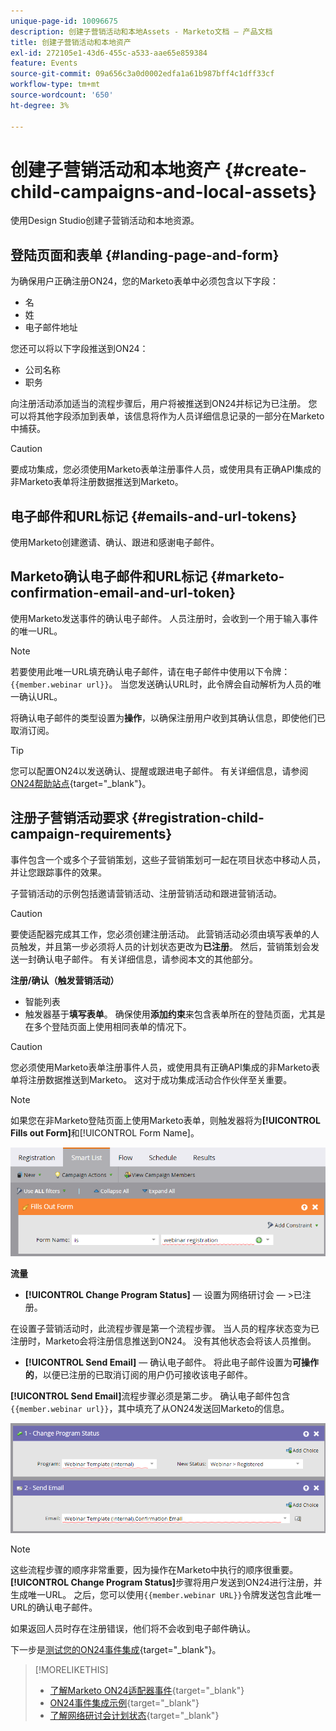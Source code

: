```yaml
---
unique-page-id: 10096675
description: 创建子营销活动和本地Assets - Marketo文档 — 产品文档
title: 创建子营销活动和本地资产
exl-id: 272105e1-43d6-455c-a533-aae65e859384
feature: Events
source-git-commit: 09a656c3a0d0002edfa1a61b987bff4c1dff33cf
workflow-type: tm+mt
source-wordcount: '650'
ht-degree: 3%

---
```


# 创建子营销活动和本地资产 {#create-child-campaigns-and-local-assets}

使用Design Studio创建子营销活动和本地资源。

## 登陆页面和表单 {#landing-page-and-form}

为确保用户正确注册ON24，您的Marketo表单中必须包含以下字段：

* 名
* 姓
* 电子邮件地址

您还可以将以下字段推送到ON24：

* 公司名称
* 职务

向注册活动添加适当的流程步骤后，用户将被推送到ON24并标记为已注册。 您可以将其他字段添加到表单，该信息将作为人员详细信息记录的一部分在Marketo中捕获。

>[!CAUTION]
>
>要成功集成，您必须使用Marketo表单注册事件人员，或使用具有正确API集成的非Marketo表单将注册数据推送到Marketo。

## 电子邮件和URL标记 {#emails-and-url-tokens}

使用Marketo创建邀请、确认、跟进和感谢电子邮件。

## Marketo确认电子邮件和URL标记 {#marketo-confirmation-email-and-url-token}

使用Marketo发送事件的确认电子邮件。 人员注册时，会收到一个用于输入事件的唯一URL。

>[!NOTE]
>
>若要使用此唯一URL填充确认电子邮件，请在电子邮件中使用以下令牌： `{{member.webinar url}}`。 当您发送确认URL时，此令牌会自动解析为人员的唯一确认URL。
>
>将确认电子邮件的类型设置为&#x200B;**操作**，以确保注册用户收到其确认信息，即使他们已取消订阅。

>[!TIP]
>
>您可以配置ON24以发送确认、提醒或跟进电子邮件。 有关详细信息，请参阅[ON24帮助站点](https://support.on24.com/hc/en-us/categories/26127314569115-Webcast-Elite){target="_blank"}。

## 注册子营销活动要求 {#registration-child-campaign-requirements}

事件包含一个或多个子营销策划，这些子营销策划可一起在项目状态中移动人员，并让您跟踪事件的效果。

子营销活动的示例包括邀请营销活动、注册营销活动和跟进营销活动。

>[!CAUTION]
>
>要使适配器完成其工作，您必须创建注册活动。 此营销活动必须由填写表单的人员触发，并且第一步必须将人员的计划状态更改为&#x200B;**已注册**。 然后，营销策划会发送一封确认电子邮件。 有关详细信息，请参阅本文的其他部分。

**注册/确认（触发营销活动）**

* 智能列表
* 触发器基于&#x200B;**填写表单**。 确保使用&#x200B;**添加约束**&#x200B;来包含表单所在的登陆页面，尤其是在多个登陆页面上使用相同表单的情况下。

>[!CAUTION]
>
>您必须使用Marketo表单注册事件人员，或使用具有正确API集成的非Marketo表单将注册数据推送到Marketo。 这对于成功集成活动合作伙伴至关重要。

>[!NOTE]
>
>如果您在非Marketo登陆页面上使用Marketo表单，则触发器将为&#x200B;**[!UICONTROL Fills out Form]**&#x200B;和[!UICONTROL Form Name]。

![](assets/image2015-12-22-15-3a20-3a51.png)

**流量**

* **[!UICONTROL Change Program Status]** — 设置为网络研讨会 — >已注册。

在设置子营销活动时，此流程步骤是第一个流程步骤。 当人员的程序状态变为已注册时，Marketo会将注册信息推送到ON24。 没有其他状态会将该人员推倒。

* **[!UICONTROL Send Email]** — 确认电子邮件。 将此电子邮件设置为&#x200B;**可操作的**，以便已注册的已取消订阅的用户仍可接收该电子邮件。

**[!UICONTROL Send Email]**&#x200B;流程步骤必须是第二步。 确认电子邮件包含`{{member.webinar url}}`，其中填充了从ON24发送回Marketo的信息。

![](assets/image2015-12-22-15-3a29-3a50.png)

>[!NOTE]
>
>这些流程步骤的顺序非常重要，因为操作在Marketo中执行的顺序很重要。 **[!UICONTROL Change Program Status]**&#x200B;步骤将用户发送到ON24进行注册，并生成唯一URL。 之后，您可以使用`{{member.webinar URL}}`令牌发送包含此唯一URL的确认电子邮件。
>
>如果返回人员时存在注册错误，他们将不会收到电子邮件确认。

下一步是[测试您的ON24事件集成](/help/marketo/product-docs/demand-generation/events/create-an-event/create-an-event-with-the-marketo-on24-adapter/test-your-on24-event-integration.md){target="_blank"}。

>[!MORELIKETHIS]
>
>* [了解Marketo ON24适配器事件](/help/marketo/product-docs/demand-generation/events/create-an-event/create-an-event-with-the-marketo-on24-adapter/understanding-marketo-on24-adapter-events.md){target="_blank"}
>* [ON24事件集成示例](/help/marketo/product-docs/demand-generation/events/create-an-event/create-an-event-with-the-marketo-on24-adapter/example-on24-event-integration.md){target="_blank"}
>* [了解网络研讨会计划状态](/help/marketo/product-docs/demand-generation/events/create-an-event/create-an-event-with-the-marketo-on24-adapter/understanding-webinar-program-statuses.md){target="_blank"}
